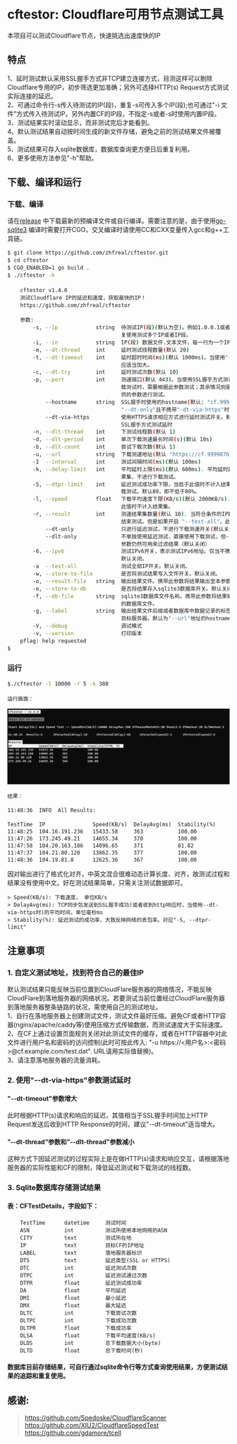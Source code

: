 # cftestor:  Cloudflare可用节点测试工具

本项目可以测试Cloudflare节点，快速挑选出速度快的IP
## 特点
1、延时测试默认采用SSL握手方式非TCP建立连接方式，目测这样可以剔除Cloudflare专用的IP，初步筛选更加准确；另外可选择HTTP(s) Request方式测试实际连接的延迟。<br>
2、可通过命令行-s传入待测试的IP(段)，重复-s可传入多个IP(段);也可通过"-i 文件"方式传入待测试IP。另外内置CF的IP段，不指定-s或者-s时使用内置IP段。<br>
3、测试结果实时滚动显示，而非测试完后才能看到。<br>
4、默认测试结果自动按时间生成的新文件存储，避免之前的测试结果文件被覆盖。<br>
5、测试结果可存入sqlite数据库，数据库查询更方便日后重复利用。<br>
6、更多使用方法参见"-h"帮助。<br>

## 下载、编译和运行

### 下载、编译

请在[release](https://github.com/XIU2/CloudflareSpeedTest/releases)
中下载最新的预编译文件或自行编译。需要注意的是，由于使用[go-sqlite3](https://github.com/mattn/go-sqlite3)
编译时需要打开CGO，交叉编译时请使用CC和CXX变量传入gcc和g++工具链。
```bash
$ git clone https://github.com/zhfreal/cftestor.git
$ cd cftestor
$ CGO_ENABLED=1 go build .
$ ./cftestor -h

    cftestor v1.4.0
    测试Cloudflare IP的延迟和速度，获取最快的IP！
    https://github.com/zhfreal/cftestor

    参数:
        -s, --ip            string  待测试IP(段)(默认为空)。例如1.0.0.1或者1.0.0.0/32，可重
                                    复使用测试多个IP或者IP段。
        -i, --in            string  IP(段) 数据文件.文本文件，每一行为一个IP或者IP段。
        -m, --dt-thread     int     延时测试线程数量(默认 20)
        -t, --dt-timeout    int     延时超时时间(ms)(默认 1000ms)。当使用"--dt-via-https"时，
                                    应适当加大。
        -c, --dt-try        int     延时测试次数(默认 10)
        -p, --port          int     测速端口(默认 443)。当使用SSL握手方式测试延时且不进行下
                                    载测试时，需要根据此参数测试；其余情况则是使用"--url"提
                                    供的参数进行测试。
            --hostname      string  SSL握手时使用的hostname(默认: "cf.9999876.xyz")仅当
                                    "--dt-only"且不携带"-dt-via-https"时有效。
            --dt-via-https          使用HTTPS请求相应方式进行延时测试开关。默认关闭，即使用
                                    SSL握手方式测试延时
        -n, --dlt-thread    int     下测试线程数(默认 1)
        -d, --dlt-period    int     单次下载测速最长时间(s)(默认 10s)
        -b, --dlt-count     int     尝试下载次数(默认 1)
        -u, --url           string  下载测速地址(默认 "https://cf.9999876.xyz/500mb.dat")。
        -I  --interval      int     测试间隔时间(ms)(默认 100ms)
        -k, --delay-limit   int     平均延时上限(ms)(默认 600ms). 平均延时超过此值不计入结
                                    果集，不进行下载测试。
        -S, --dtpr-limit    int     延迟测试成功率下限，当低于此值时不计入结果集，不进行下
                                    载测试。默认80，即不低于80%。
        -l, --speed         float   下载平均速度下限(KB/s)(默认 2000KB/s). 下载平均速度低于
                                    此值时不计入结果集。
        -r, --result        int     测速结果集数量(默认 10). 当符合条件的IP数量超过此值时，
                                    结束测试。但是如果开启 "--test-all"，此值不生效。
            --dt-only               只进行延迟测试，不进行下载测速开关(默认关闭)
            --dlt-only              不单独使用延迟测试，直接使用下载测试，但-k|--delay-limit
                                    参数仍然可用来过滤结果（默认关闭）
        -6, --ipv6                  测试IPv6开关，表示测试IPv6地址。仅当不携带-s和-i时有效。
                                    默认关闭。
        -a  --test-all              测试全部IP开关。默认关闭。
        -w, --store-to-file         是否将测试结果写入文件开关。默认关闭。
        -o, --result-file   string  输出结果文件。携带此参数将结果输出至本参数对应的文件。
        -e, --store-to-db           是否将结果存入sqlite3数据库开关。默认关闭。
        -f, --db-file       string  sqlite3数据库文件名称。携带此参数将结果输出至本参数对应
                                    的数据库文件。
        -g, --label         string  输出结果文件后缀或者数据库中数据记录的标签，用于区分测试
                                    目标服务器。默认为"--url"地址的hostname或者"--hostname"。
        -V, --debug                 调试模式
        -v, --version               打印版本
    pflag: help requested
$
```
### 运行
```bash
$./cftestor -l 10000 -r 5 -k 380

运行画面：
```
![alt text](Result.png "运行画面")
```
结果：

11:48:36  INFO  All Results:

TestTime  IP               Speed(KB/s)  DelayAvg(ms)  Stability(%)
11:48:25  104.16.191.236   15433.58     363           100.00
11:47:26  173.245.49.21    14655.34     370           100.00
11:47:58  104.20.163.186   14096.65     371           81.82
11:47:37  104.21.80.120    13862.35     377           100.00
11:48:36  104.19.81.8      12625.36     367           100.00

```
因对输出进行了格式化对齐，中英文混合很难动态计算长度、对齐，故测试过程和结果没有使用中文。好在测试结果简单，只需关注测试数据即可。
```
> Speed(KB/s): 下载速度， 单位KB/s
> DelayAvg(ms): TCP同步包发送到SSL握手成功(或者收到http响应时，当使用--dt-via-https时)的平均时间，单位毫秒ms
> Stability(%): 延迟测试的成功率，大致反映网络的丢包率。对应"-S, --dtpr-limit"
```

## 注意事项
### 1. 自定义测试地址，找到符合自己的最佳IP
默认测试结果只能反映当前位置到CloudFlare服务器的网络情况，不能反映CloudFlare到落地服务器的网络状况。若要测试当前位置经过CloudFlare服务器到落地服务器整条链路的状况，需使用自己的测试地址。 <br>
1、自行在落地服务器上创建测试文件，测试文件最好压缩。避免CF或者HTTP容器(nginx/apache/caddy等)使用压缩方式传输数据，而测试速度大于实际速度。<br>
2、在CF上通过设置页面规则关闭对此测试文件的缓存，或者在HTTP容器中对此文件进行用户名和密码的访问控制(此时可按此传入: "-u https://<用户名>:<密码>@cf.example.com/test.dat". URL请用实际值替换)。<br>
3、请注意落地服务器的流量消耗。<br>

### 2. 使用"--dt-via-https"参数测试延时
#### "--dt-timeout"参数增大
此时根据HTTP(s)请求和响应的延迟，其值相当于SSL握手时间加上HTTP Request发送后收到HTTP Response的时间，建议"--dt-timeout"适当增大。
#### ”--dt-thread“参数和"--dlt-thread"参数减小
这种方式下因延迟测试的过程实际上是在做HTTP(s)请求和响应交互，请根据落地服务器的实际性能和CF的限制，降低延迟测试和下载测试的线程数。

### 3. Sqlite数据库存储测试结果
#### 表：CFTestDetails，字段如下：
```
    TestTime      datetime     测试时间                         
    ASN           int          测试所使用本地网络的ASN          
    CITY          text         测试所在地                       
    IP            text         目标CF的IP地址                   
    LABEL         text         落地服务器标识                   
    DTS           text         延迟类型(SSL or HTTPS)
    DTC           int          延迟测试次数                     
    DTPC          int          延迟测试通过次数                     
    DTPR          float        延迟测试成功率                       
    DA            float        平均延迟                     
    DMI           float        最小延迟                     
    DMX           float        最大延迟                     
    DLTC          int          下载尝试次数                     
    DLTPC         int          下载成功次数                     
    DLTPR         float        下载成功率                       
    DLSA          float        下载平均速度(KB/s)               
    DLDS          int          总下载数据大小(byte)
    DLTD          float        总下载时间(秒) 
```
#### 数据库目前存储结果，可自行通过sqlite命令行等方式查询使用结果，方便测试结果的追踪和重复使用。
## 感谢:
> https://github.com/Spedoske/CloudflareScanner
> https://github.com/XIU2/CloudflareSpeedTest
> https://github.com/gdamore/tcell
